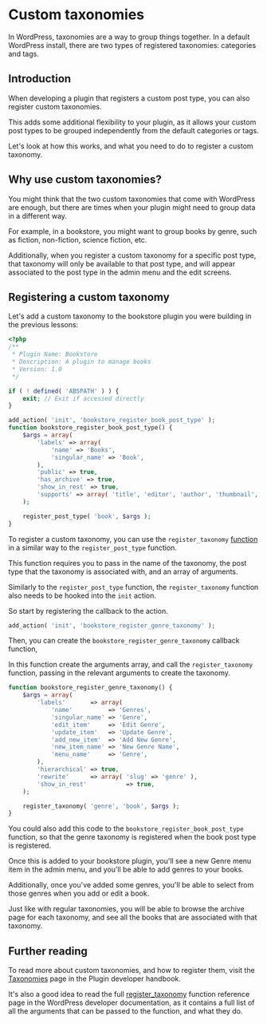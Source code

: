 # Custom taxonomies

In WordPress, taxonomies are a way to group things together. In a default WordPress install, there are two types of registered taxonomies: categories and tags.

## Introduction

When developing a plugin that registers a custom post type, you can also register custom taxonomies.

This adds some additional flexibility to your plugin, as it allows your custom post types to be grouped independently from the default categories or tags.

Let's look at how this works, and what you need to do to register a custom taxonomy.

## Why use custom taxonomies?

You might think that the two custom taxonomies that come with WordPress are enough, but there are times when your plugin might need to group data in a different way.

For example, in a bookstore, you might want to group books by genre, such as fiction, non-fiction, science fiction, etc.

Additionally, when you register a custom taxonomy for a specific post type, that taxonomy will only be available to that post type, and will appear associated to the post type in the admin menu and the edit screens.

## Registering a custom taxonomy

Let's add a custom taxonomy to the bookstore plugin you were building in the previous lessons:

```php
<?php
/**
 * Plugin Name: Bookstore
 * Description: A plugin to manage books
 * Version: 1.0
 */

if ( ! defined( 'ABSPATH' ) ) {
	exit; // Exit if accessed directly
}

add_action( 'init', 'bookstore_register_book_post_type' );
function bookstore_register_book_post_type() {
	$args = array(
		'labels' => array(
			'name' => 'Books',
			'singular_name' => 'Book',
		),
		'public' => true,
		'has_archive' => true,
		'show_in_rest' => true,
		'supports' => array( 'title', 'editor', 'author', 'thumbnail', 'excerpt', 'custom-fields' ),
	);

	register_post_type( 'book', $args );
}
```

To register a custom taxonomy, you can use the `register_taxonomy` [function](https://developer.wordpress.org/reference/functions/register_taxonomy/) in a similar way to the `register_post_type` function.

This function requires you to pass in the name of the taxonomy, the post type that the taxonomy is associated with, and an array of arguments.

Similarly to the `register_post_type` function, the `register_taxonomy` function also needs to be hooked into the `init` action.

So start by registering the callback to the action.

```php
add_action( 'init', 'bookstore_register_genre_taxonomy' );
```

Then, you can create the `bookstore_register_genre_taxonomy` callback function, 

In this function create the arguments array, and call the `register_taxonomy` function, passing in the relevant arguments to create the taxonomy.

```php
function bookstore_register_genre_taxonomy() {
	$args = array(
		'labels'       => array(
			'name'          => 'Genres',
			'singular_name' => 'Genre',
			'edit_item'     => 'Edit Genre',
			'update_item'   => 'Update Genre',
			'add_new_item'  => 'Add New Genre',
			'new_item_name' => 'New Genre Name',
			'menu_name'     => 'Genre',
		),
		'hierarchical' => true,
		'rewrite'      => array( 'slug' => 'genre' ),
		'show_in_rest'           => true,
	);

	register_taxonomy( 'genre', 'book', $args );
}
```

You could also add this code to the `bookstore_register_book_post_type` function, so that the genre taxonomy is registered when the book post type is registered. 

Once this is added to your bookstore plugin, you'll see a new Genre menu item in the admin menu, and you'll be able to add genres to your books.

Additionally, once you've added some genres, you'll be able to select from those genres when you add or edit a book.

Just like with regular taxonomies, you will be able to browse the archive page for each taxonomy, and see all the books that are associated with that taxonomy.

## Further reading

To read more about custom taxonomies, and how to register them, visit the [Taxonomies](https://developer.wordpress.org/plugins/taxonomies/) page in the Plugin developer handbook.

It's also a good idea to read the full [register_taxonomy](https://developer.wordpress.org/reference/functions/register_taxonomy/) function reference page in the WordPress developer documentation, as it contains a full list of all the arguments that can be passed to the function, and what they do.